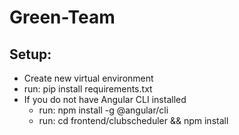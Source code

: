 # Green-Team

## Setup:
- Create new virtual environment
- run: pip install requirements.txt
- If you do not have Angular CLI installed
    - run: npm install -g @angular/cli
    - run: cd frontend/clubscheduler && npm install


